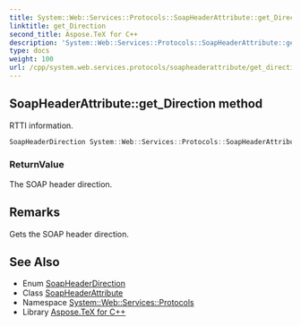 ```yaml
---
title: System::Web::Services::Protocols::SoapHeaderAttribute::get_Direction method
linktitle: get_Direction
second_title: Aspose.TeX for C++
description: 'System::Web::Services::Protocols::SoapHeaderAttribute::get_Direction method. RTTI information in C++.'
type: docs
weight: 100
url: /cpp/system.web.services.protocols/soapheaderattribute/get_direction/
---
```

## SoapHeaderAttribute::get_Direction method


RTTI information.

```cpp
SoapHeaderDirection System::Web::Services::Protocols::SoapHeaderAttribute::get_Direction()
```


### ReturnValue

The SOAP header direction.
## Remarks


Gets the SOAP header direction. 
## See Also

* Enum [SoapHeaderDirection](../../soapheaderdirection/)
* Class [SoapHeaderAttribute](../)
* Namespace [System::Web::Services::Protocols](../../)
* Library [Aspose.TeX for C++](../../../)
